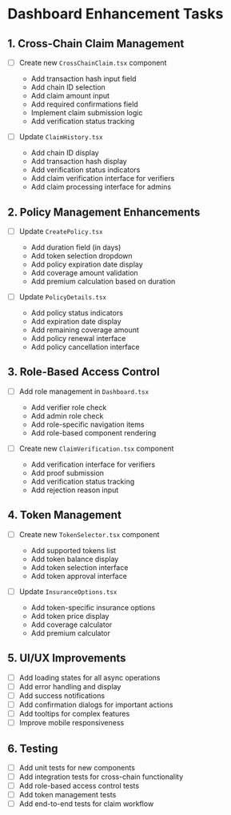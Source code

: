 # Dashboard Enhancement Tasks

## 1. Cross-Chain Claim Management
- [ ] Create new `CrossChainClaim.tsx` component
  - Add transaction hash input field
  - Add chain ID selection
  - Add claim amount input
  - Add required confirmations field
  - Implement claim submission logic
  - Add verification status tracking

- [ ] Update `ClaimHistory.tsx`
  - Add chain ID display
  - Add transaction hash display
  - Add verification status indicators
  - Add claim verification interface for verifiers
  - Add claim processing interface for admins

## 2. Policy Management Enhancements
- [ ] Update `CreatePolicy.tsx`
  - Add duration field (in days)
  - Add token selection dropdown
  - Add policy expiration date display
  - Add coverage amount validation
  - Add premium calculation based on duration

- [ ] Update `PolicyDetails.tsx`
  - Add policy status indicators
  - Add expiration date display
  - Add remaining coverage amount
  - Add policy renewal interface
  - Add policy cancellation interface

## 3. Role-Based Access Control
- [ ] Add role management in `Dashboard.tsx`
  - Add verifier role check
  - Add admin role check
  - Add role-specific navigation items
  - Add role-based component rendering

- [ ] Create new `ClaimVerification.tsx` component
  - Add verification interface for verifiers
  - Add proof submission
  - Add verification status tracking
  - Add rejection reason input

## 4. Token Management
- [ ] Create new `TokenSelector.tsx` component
  - Add supported tokens list
  - Add token balance display
  - Add token selection interface
  - Add token approval interface

- [ ] Update `InsuranceOptions.tsx`
  - Add token-specific insurance options
  - Add token price display
  - Add coverage calculator
  - Add premium calculator

## 5. UI/UX Improvements
- [ ] Add loading states for all async operations
- [ ] Add error handling and display
- [ ] Add success notifications
- [ ] Add confirmation dialogs for important actions
- [ ] Add tooltips for complex features
- [ ] Improve mobile responsiveness

## 6. Testing
- [ ] Add unit tests for new components
- [ ] Add integration tests for cross-chain functionality
- [ ] Add role-based access control tests
- [ ] Add token management tests
- [ ] Add end-to-end tests for claim workflow
